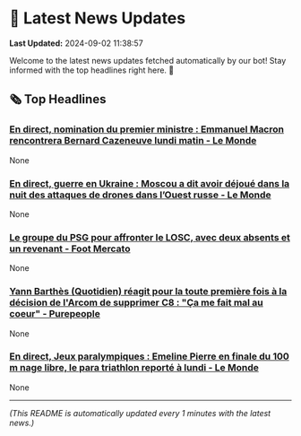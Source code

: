# 📰 Latest News Updates
**Last Updated:** 2024-09-02 11:38:57

Welcome to the latest news updates fetched automatically by our bot! Stay informed with the top headlines right here. 🚀

## 🗞️ Top Headlines

### [En direct, nomination du premier ministre : Emmanuel Macron rencontrera Bernard Cazeneuve lundi matin - Le Monde](https://news.google.com/rss/articles/CBMi-wFBVV95cUxNTENfY2NOTVkxb1NWSmhqSkYtRFUyWklkcFYyMFN1ampFMVlhcFlBbW5PMENlb1RjSlk5VE02Z01YWkpzMkZFVTdsVmktVzZFSkZVYWNiYmRuMWtVSzRUU21yX0JPVzlnbGxLTk51bTNwa1Z2MFd2TmdmMkZaby0tS1ZzQkplVGxkNGJFYzFTNGxONmdXTVFyM01yS2ZIWXhzRlJucUZKR1htTVVHZ3JCNHhTYXlpaU9xQWFRM2k0NjViQklKaVRwYlRQQjF5SWZqLWg2bEQtaVl3T3l2dUZFdk1hQVBUWHJIM0xYY1RzRmVyTEpPcTJBdG1xaw?oc=5)
None

### [En direct, guerre en Ukraine : Moscou a dit avoir déjoué dans la nuit des attaques de drones dans l’Ouest russe - Le Monde](https://news.google.com/rss/articles/CBMi-gFBVV95cUxNa0IxQ0lBSE9jS1FQMHNRTWhoUXJxX3VqdHlCZDYzRE1nN3hfbHhtUnBSc1pIUVJlbUliTlpnQkpxZEQtRFVBLWFMY2tWWlVZRDNob3NGUE1hazltdl9FS0dtZG00bjlpZkplYTlkbFZ5YnJTMTVaNjMyWjFXRWdhUkhWbGRaanZxRGtFSEY1Y1dqSzhQTVZlYlgzNEZSUEJqRkZuWU0tOGpVT0NnWmtpdlRWeGhqSF9lMFFhWnZEQzRHYmFOcC1WRHdBRUdNRm9IQzljTlBwZEJVVlUzbFRZQ2JVZzVScG9HZXRzeXdwZC1JZHFEa1pWcXJR?oc=5)
None

### [Le groupe du PSG pour affronter le LOSC, avec deux absents et un revenant - Foot Mercato](https://news.google.com/rss/articles/CBMivgFBVV95cUxPTUpxQU1vV2U1YWlKUjFrak9wQzZjQ214aDVtZkxfSnFqa2s1S21rXy1RakJSZmw2T21WbEg2RUgxeThJMWNDcWdMVDdoZTNET05WQjdXakhXR2U5NWFRSV9TNFZuZzE1TzZOUUNzWXdRMUxaTFBuRFJNSzh2RjRNWFFQQlVhTnRZMm8xODdYdlZWQWtOSFQtSENNOVN1VDZablZuSktNdWlxYkRVaXd6Nkhpb1kyZ1c1bGJVdTh3?oc=5)
None

### [Yann Barthès (Quotidien) réagit pour la toute première fois à la décision de l'Arcom de supprimer C8 : "Ça me fait mal au coeur" - Purepeople](https://news.google.com/rss/articles/CBMi-wFBVV95cUxPczNKUDMzck1nVkF1amZOVGpBcmNxU0VrWmVOcHFWMDN3RFF1czVxZzBlZnNmUG9DQTFjUU1QallwTDljb0VCOHZoQ0JxZzdlZjdvWTJjZWdvSnBkYUs4TTNzSDRwaWhBRHRfNFE3UDRQLW9rNmgwb3JVdS1GOVdWT2ZRTXZpQzV1REpjRDFERFB2dXpuRGVYRTc1eXZteG9uaGdPYXJ4YWU2ZmFBa1E5MlF6aUw2dHFET0lTamlRdnFQaUVFWjZsemltUTBtTHI3NFBES2hLXzhMYldDSkdNMzRYMFRxV0JhMWEwZmFqQUhyVHdPUC1QLXRYOA?oc=5)
None

### [En direct, Jeux paralympiques : Emeline Pierre en finale du 100 m nage libre, le para triathlon reporté à lundi - Le Monde](https://news.google.com/rss/articles/CBMi1wFBVV95cUxOR0daN2pYOHlYNmgyYUh3VlpqVWNkeVBGYV83ekdZajI0SFVGbFlSQ044WkxrRHZOME94dWVKdjZwZXJfWF9mNmc4cTkzdEJJcFZ6bWppUGxzeE4wVEZKSlNyRGZRLVM2RUFfMXlsbWJyeHVfaUdYeHI2QWxJWE1JaGNKQ0tGVlhLQ2QyZzVtaWxGUVJUYS1jRmJxZktnVEdyb1hHNzBXeGNMcFRqdUpfSGpDVC11bi1YaS1fa2lxSzlWMWxMSnpQeC1pV1N5NjNKUlI1ZktwNA?oc=5)
None

---
*(This README is automatically updated every 1 minutes with the latest news.)*
